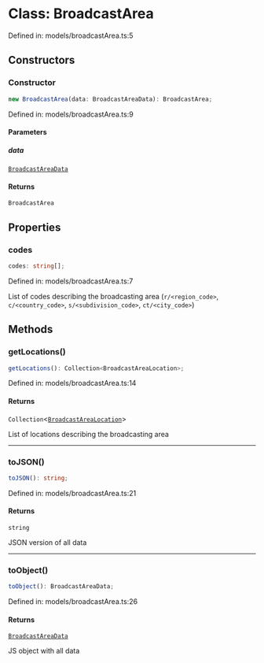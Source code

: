 # Class: BroadcastArea

Defined in: models/broadcastArea.ts:5

## Constructors

### Constructor

```ts
new BroadcastArea(data: BroadcastAreaData): BroadcastArea;
```

Defined in: models/broadcastArea.ts:9

#### Parameters

##### data

[`BroadcastAreaData`](../wiki/Types.TypeAlias.BroadcastAreaData)

#### Returns

`BroadcastArea`

## Properties

### codes

```ts
codes: string[];
```

Defined in: models/broadcastArea.ts:7

List of codes describing the broadcasting area (`r/<region_code>`, `c/<country_code>`, `s/<subdivision_code>`, `ct/<city_code>`)

## Methods

### getLocations()

```ts
getLocations(): Collection<BroadcastAreaLocation>;
```

Defined in: models/broadcastArea.ts:14

#### Returns

`Collection`\<[`BroadcastAreaLocation`](../wiki/Models.Class.BroadcastAreaLocation)\>

List of locations describing the broadcasting area

***

### toJSON()

```ts
toJSON(): string;
```

Defined in: models/broadcastArea.ts:21

#### Returns

`string`

JSON version of all data

***

### toObject()

```ts
toObject(): BroadcastAreaData;
```

Defined in: models/broadcastArea.ts:26

#### Returns

[`BroadcastAreaData`](../wiki/Types.TypeAlias.BroadcastAreaData)

JS object with all data
